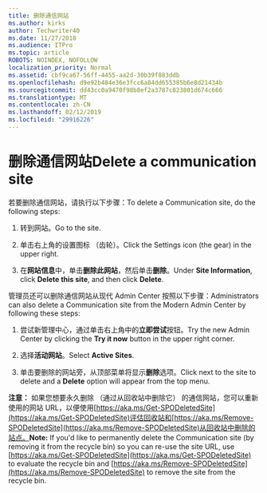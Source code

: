 ```yaml
---
title: 删除通信网站
ms.author: kirks
author: Techwriter40
ms.date: 11/27/2018
ms.audience: ITPro
ms.topic: article
ROBOTS: NOINDEX, NOFOLLOW
localization_priority: Normal
ms.assetid: cbf9ca67-56ff-4455-aa2d-30b39f883ddb
ms.openlocfilehash: d9e92b484e36e3fcc6a84dd655385b6e8d21434b
ms.sourcegitcommit: dd43cc0a9470f98b8ef2a3787c823801d674c666
ms.translationtype: MT
ms.contentlocale: zh-CN
ms.lasthandoff: 02/12/2019
ms.locfileid: "29916226"
---
```

# <a name="delete-a-communication-site"></a><span data-ttu-id="43d5e-102">删除通信网站</span><span class="sxs-lookup"><span data-stu-id="43d5e-102">Delete a communication site</span></span>

<span data-ttu-id="43d5e-103">若要删除通信网站，请执行以下步骤：</span><span class="sxs-lookup"><span data-stu-id="43d5e-103">To delete a Communication site, do the following steps:</span></span> 
  
1. <span data-ttu-id="43d5e-104">转到网站。</span><span class="sxs-lookup"><span data-stu-id="43d5e-104">Go to the site.</span></span> 
  
2. <span data-ttu-id="43d5e-105">单击右上角的设置图标 （齿轮）。</span><span class="sxs-lookup"><span data-stu-id="43d5e-105">Click the Settings icon (the gear) in the upper right.</span></span> 
  
3. <span data-ttu-id="43d5e-106">在**网站信息**中，单击**删除此网站**，然后单击**删除**。</span><span class="sxs-lookup"><span data-stu-id="43d5e-106">Under **Site Information**, click **Delete this site**, and then click **Delete**.</span></span> 
  
<span data-ttu-id="43d5e-107">管理员还可以删除通信网站从现代 Admin Center 按照以下步骤：</span><span class="sxs-lookup"><span data-stu-id="43d5e-107">Administrators can also delete a Communication site from the Modern Admin Center by following these steps:</span></span> 
  
1. <span data-ttu-id="43d5e-108">尝试新管理中心，通过单击右上角中的**立即尝试**按钮。</span><span class="sxs-lookup"><span data-stu-id="43d5e-108">Try the new Admin Center by clicking the **Try it now** button in the upper right corner.</span></span> 
  
2. <span data-ttu-id="43d5e-109">选择**活动网站**。</span><span class="sxs-lookup"><span data-stu-id="43d5e-109">Select **Active Sites**.</span></span> 
  
3. <span data-ttu-id="43d5e-110">单击要删除的网站旁，从顶部菜单将显示**删除**选项。</span><span class="sxs-lookup"><span data-stu-id="43d5e-110">Click next to the site to delete and a **Delete** option will appear from the top menu.</span></span> 
  
 <span data-ttu-id="43d5e-111">**注意：** 如果您想要永久删除 （通过从回收站中删除它） 的通信网站，您可以重新使用的网站 URL，以便使用[https://aka.ms/Get-SPODeletedSite](https://aka.ms/Get-SPODeletedSite)评估回收站和[https://aka.ms/Remove-SPODeletedSite](https://aka.ms/Remove-SPODeletedSite)从回收站中删除的站点。</span><span class="sxs-lookup"><span data-stu-id="43d5e-111">**Note:** If you'd like to permanently delete the Communication site (by removing it from the recycle bin) so you can re-use the site URL, use [https://aka.ms/Get-SPODeletedSite](https://aka.ms/Get-SPODeletedSite) to evaluate the recycle bin and [https://aka.ms/Remove-SPODeletedSite](https://aka.ms/Remove-SPODeletedSite) to remove the site from the recycle bin.</span></span> 
  

